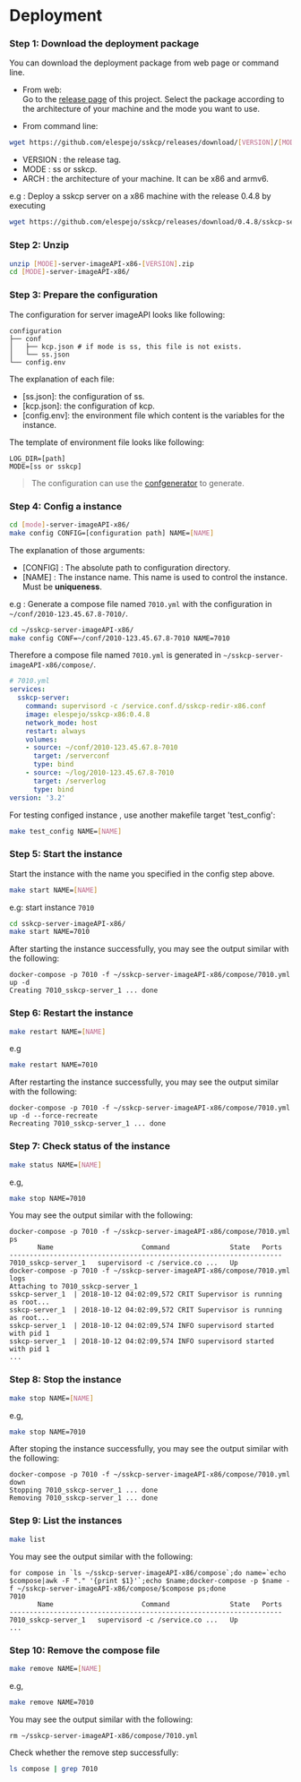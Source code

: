 # Deployment

### Step 1: Download the deployment package
    
You can download the deployment package from web page or command line.

* From web:  
Go to the [release page](https://github.com/elespejo/sskcp/releases) of this project. Select the package according to the architecture of your machine and the mode you want to use.

* From command line:  
```bash
wget https://github.com/elespejo/sskcp/releases/download/[VERSION]/[MODE]-server-imageAPI-x86-[VERSION].zip
```
  * VERSION : the release tag.
  * MODE : ss or sskcp.
  * ARCH : the architecture of your machine. It can be x86 and armv6.

  e.g : Deploy a sskcp server on a x86 machine with the release 0.4.8 by executing
  ```bash
  wget https://github.com/elespejo/sskcp/releases/download/0.4.8/sskcp-server-imageAPI-x86-0.4.8.zip
  ```

### Step 2: Unzip

```bash
unzip [MODE]-server-imageAPI-x86-[VERSION].zip
cd [MODE]-server-imageAPI-x86/
```

### Step 3: Prepare the configuration

The configuration for server imageAPI looks like following:
```
configuration
├── conf
│   ├── kcp.json # if mode is ss, this file is not exists.
│   └── ss.json 
└── config.env
```
The explanation of each file:
* [ss.json]: the configuration of ss.
* [kcp.json]: the configuration of kcp.
* [config.env]: the environment file which content is the variables for the instance.

The template of environment file looks like following:
```env
LOG_DIR=[path]
MODE=[ss or sskcp]
```
> The configuration can use the [confgenerator](GENCONF_SERVER.md) to generate. 

### Step 4: Config a instance
```bash
cd [mode]-server-imageAPI-x86/
make config CONFIG=[configuration path] NAME=[NAME]
```
The explanation of those arguments:
* [CONFIG] : The absolute path to configuration directory.  
* [NAME] : The instance name. This name is used to control the instance. Must be **uniqueness**.

e.g : Generate a compose file named `7010.yml` with the configuration in `~/conf/2010-123.45.67.8-7010/`.
```bash
cd ~/sskcp-server-imageAPI-x86/
make config CONF=~/conf/2010-123.45.67.8-7010 NAME=7010
```
Therefore a compose file named `7010.yml` is generated in `~/sskcp-server-imageAPI-x86/compose/`.
```yaml
# 7010.yml
services:
  sskcp-server:
    command: supervisord -c /service.conf.d/sskcp-redir-x86.conf
    image: elespejo/sskcp-x86:0.4.8
    network_mode: host
    restart: always
    volumes:
    - source: ~/conf/2010-123.45.67.8-7010
      target: /serverconf
      type: bind
    - source: ~/log/2010-123.45.67.8-7010
      target: /serverlog
      type: bind
version: '3.2'
```
For testing configed instance , use another makefile target 'test_config':
```bash
make test_config NAME=[NAME]
``` 


### Step 5: Start the instance
Start the instance with the name you specified in the config step above.
```bash 
make start NAME=[NAME]
```
e.g: start instance `7010`
```bash
cd sskcp-server-imageAPI-x86/
make start NAME=7010
```
After starting the instance successfully, you may see the output similar with the following: 
```
docker-compose -p 7010 -f ~/sskcp-server-imageAPI-x86/compose/7010.yml up -d
Creating 7010_sskcp-server_1 ... done
```

### Step 6: Restart the instance
```bash
make restart NAME=[NAME]
```
e.g
```bash
make restart NAME=7010
```
After restarting the instance successfully, you may see the output similar with the following:
```
docker-compose -p 7010 -f ~/sskcp-server-imageAPI-x86/compose/7010.yml up -d --force-recreate
Recreating 7010_sskcp-server_1 ... done
```

### Step 7: Check status of the instance
```bash
make status NAME=[NAME]
```
e.g,
```bash
make stop NAME=7010
```
You may see the output similar with the following:
```
docker-compose -p 7010 -f ~/sskcp-server-imageAPI-x86/compose/7010.yml ps
       Name                      Command               State   Ports
--------------------------------------------------------------------
7010_sskcp-server_1   supervisord -c /service.co ...   Up
docker-compose -p 7010 -f ~/sskcp-server-imageAPI-x86/compose/7010.yml logs
Attaching to 7010_sskcp-server_1
sskcp-server_1  | 2018-10-12 04:02:09,572 CRIT Supervisor is running as root...
sskcp-server_1  | 2018-10-12 04:02:09,572 CRIT Supervisor is running as root...
sskcp-server_1  | 2018-10-12 04:02:09,574 INFO supervisord started with pid 1
sskcp-server_1  | 2018-10-12 04:02:09,574 INFO supervisord started with pid 1
...
```

### Step 8: Stop the instance
```bash
make stop NAME=[NAME]
```
e.g,
```bash
make stop NAME=7010
```
After stoping the instance successfully, you may see the output similar with the following:
```
docker-compose -p 7010 -f ~/sskcp-server-imageAPI-x86/compose/7010.yml down
Stopping 7010_sskcp-server_1 ... done
Removing 7010_sskcp-server_1 ... done
```

### Step 9: List the instances
```bash
make list
```
You may see the output similar with the following:
```
for compose in `ls ~/sskcp-server-imageAPI-x86/compose`;do name=`echo $compose|awk -F "." '{print $1}'`;echo $name;docker-compose -p $name -f ~/sskcp-server-imageAPI-x86/compose/$compose ps;done
7010
       Name                      Command               State   Ports
--------------------------------------------------------------------
7010_sskcp-server_1   supervisord -c /service.co ...   Up
...
```

### Step 10: Remove the compose file
```bash
make remove NAME=[NAME]
```
e.g,
```bash
make remove NAME=7010
```
You may see the output similar with the following:
```
rm ~/sskcp-server-imageAPI-x86/compose/7010.yml
```
Check whether the remove step successfully:
```bash
ls compose | grep 7010
```

